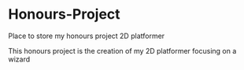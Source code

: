# Honours-Project
Place to store my honours project 2D platformer

This honours project is the creation of my 2D platformer focusing on a wizard
